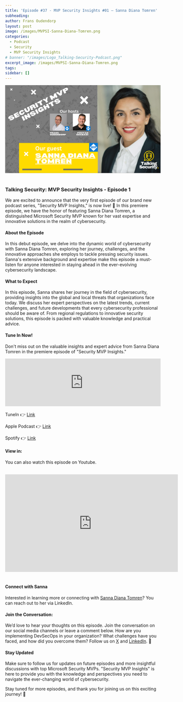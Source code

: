 ```yaml
---
title: 'Episode #37 - MVP Security Insights #01 – Sanna Diana Tomren'
subheading: 
author: Frans Oudendorp
layout: post
image: /images/MVPSI-Sanna-Diana-Tomren.png
categories:
  - Podcast
  - Security
  - MVP Security Insights
# banner: "/images/Logo_Talking-Security-Podcast.png"
excerpt_image: /images/MVPSI-Sanna-Diana-Tomren.png
tags: 
sidebar: []
---
```


<div>
  <img width="600" src="/images/MVPSI-Sanna-Diana-Tomren.png" >
</div> <br>


### Talking Security: MVP Security Insights - Episode 1

We are excited to announce that the very first episode of our brand new podcast series, "Security MVP Insights," is now live! 🎉 In this premiere episode, we have the honor of featuring Sanna Diana Tomren, a distinguished Microsoft Security MVP known for her vast expertise and innovative solutions in the realm of cybersecurity.

#### About the Episode
In this debut episode, we delve into the dynamic world of cybersecurity with Sanna Diana Tomren, exploring her journey, challenges, and the innovative approaches she employs to tackle pressing security issues. Sanna's extensive background and expertise make this episode a must-listen for anyone interested in staying ahead in the ever-evolving cybersecurity landscape.

#### What to Expect
In this episode, Sanna shares her journey in the field of cybersecurity, providing insights into the global and local threats that organizations face today. We discuss her expert perspectives on the latest trends, current challenges, and future developments that every cybersecurity professional should be aware of. From regional regulations to innovative security solutions, this episode is packed with valuable knowledge and practical advice.

#### Tune In Now!
Don't miss out on the valuable insights and expert advice from Sanna Diana Tomren in the premiere episode of "Security MVP Insights."

<iframe src="https://player.rss.com/talking-security/1541111?theme=dark" title="#37 - MVP Security Insights - Sanna Diana Tomren" width="100%" height="154px" frameborder="0" allow="accelerometer; autoplay; clipboard-write; encrypted-media; gyroscope; picture-in-picture" allowfullscreen scrolling="no"><a href="https://rss.com/podcasts/talking-security/1541111">#37 - MVP Security Insights - Sanna Diana Tomren</a></iframe>
<br>


TuneIn 👉 [Link][tunein-podcast]

Apple Podcast 👉 [Link][apple-podcast]

Spotify 👉 [Link][spotify]


#### View in:
You can also watch this episode on Youtube.

<br>
<center>
<iframe width="560" height="315" src="https://www.youtube.com/embed/QL2lEPvgp6M?si=4XRhTn-opBFTlpZo" title="YouTube video player" frameborder="0" allow="accelerometer; autoplay; clipboard-write; encrypted-media; gyroscope; picture-in-picture; web-share" referrerpolicy="strict-origin-when-cross-origin" allowfullscreen></iframe>
</center>
<br>

#### Connect with Sanna
Interested in learning more or connecting with [Sanna Diana Tomren][linkedin-sanna]? You can reach out to her via LinkedIn.

#### Join the Conversation:
We’d love to hear your thoughts on this episode. Join the conversation on our social media channels or leave a comment below. How are you implementing DevSecOps in your organization? What challenges have you faced, and how did you overcome them? Follow us on [X][twitter] and [LinkedIn][linkedin]. 👋

#### Stay Updated
Make sure to follow us for updates on future episodes and more insightful discussions with top Microsoft Security MVPs. "Security MVP Insights" is here to provide you with the knowledge and perspectives you need to navigate the ever-changing world of cybersecurity.

Stay tuned for more episodes, and thank you for joining us on this exciting journey! 🙌














[spotify]: https://open.spotify.com/episode/7hw06gDvH9gicnmsTU1om6?si=T-yARypBTyuxQwHHtN8qJQ
[apple-podcast]: https://podcasts.apple.com/us/podcast/37-mvp-security-insights-sanna-diana-tomren/id1653147812?i=1000660421713
[tunein-podcast]: #
[twitter]: https://twitter.com/SecurityTalking
[linkedin]: https://www.linkedin.com/company/talkingsecurity-podcast
[youtube]: https://www.youtube.com/@TalkingSecurity
[linkedin-frans]: https://www.linkedin.com/in/fransoudendorp/
[linkedin-pouyan]: https://www.linkedin.com/in/pkhabazi/
[linkedin-sanna]: https://www.linkedin.com/in/sanna-diana-tomren/

